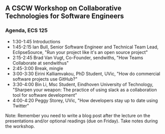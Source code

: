 ## A CSCW Workshop on Collaborative Technologies for Software Engineers 

### Agenda, ECS 125

* 1:30-1:45  Introductions
* 1:45-2:15  Ian Bull, Senior Software Engineer and Technical Team Lead, EclipseSource, "Run your project like it's an open source project"
* 2:15-2:45  Brad Van Vugt, Co-Founder, sendwiths, "How Teams Collaborate at sendwithus"
* 2:45-3:00  Break, mingle
* 3:00-3:30  Eirini Kalliamvakou, PhD Student, UVic, "How do commercial software projects use GitHub?"
* 3:30-4:00  Bin Li,  Msc Student, Eindhoven University of Technology, "Sharpen your weapon: The practice of using slack as a collaboration tool for software development”
* 4:00-4:20  Peggy Storey, UVic, "How developers stay up to date using Twitter"

Note:  Remember you need to write a blog post after the lecture on the presentations and/or optional readings (due on Friday).  Take notes during the workshop. 
